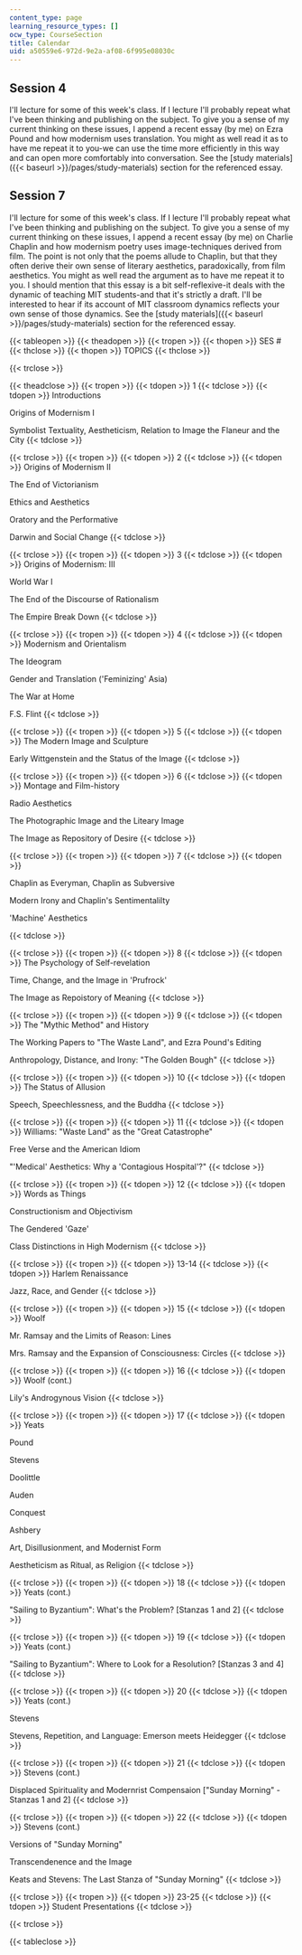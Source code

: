```yaml
---
content_type: page
learning_resource_types: []
ocw_type: CourseSection
title: Calendar
uid: a50559e6-972d-9e2a-af08-6f995e08030c
---
```


Session 4
---------

I'll lecture for some of this week's class. If I lecture I'll probably repeat what I've been thinking and publishing on the subject. To give you a sense of my current thinking on these issues, I append a recent essay (by me) on Ezra Pound and how modernism uses translation. You might as well read it as to have me repeat it to you-we can use the time more efficiently in this way and can open more comfortably into conversation. See the [study materials]({{< baseurl >}}/pages/study-materials) section for the referenced essay.

Session 7
---------

I'll lecture for some of this week's class. If I lecture I'll probably repeat what I've been thinking and publishing on the subject. To give you a sense of my current thinking on these issues, I append a recent essay (by me) on Charlie Chaplin and how modernism poetry uses image-techniques derived from film. The point is not only that the poems allude to Chaplin, but that they often derive their own sense of literary aesthetics, paradoxically, from film aesthetics. You might as well read the argument as to have me repeat it to you. I should mention that this essay is a bit self-reflexive-it deals with the dynamic of teaching MIT students-and that it's strictly a draft. I'll be interested to hear if its account of MIT classroom dynamics reflects your own sense of those dynamics. See the [study materials]({{< baseurl >}}/pages/study-materials) section for the referenced essay.

{{< tableopen >}}
{{< theadopen >}}
{{< tropen >}}
{{< thopen >}}
SES #
{{< thclose >}}
{{< thopen >}}
TOPICS
{{< thclose >}}

{{< trclose >}}

{{< theadclose >}}
{{< tropen >}}
{{< tdopen >}}
1
{{< tdclose >}}
{{< tdopen >}}
Introductions  
  
Origins of Modernism I  
  
Symbolist Textuality, Aestheticism, Relation to Image the Flaneur and the City
{{< tdclose >}}

{{< trclose >}}
{{< tropen >}}
{{< tdopen >}}
2
{{< tdclose >}}
{{< tdopen >}}
Origins of Modernism II  
  
The End of Victorianism  
  
Ethics and Aesthetics  
  
Oratory and the Performative  
  
Darwin and Social Change
{{< tdclose >}}

{{< trclose >}}
{{< tropen >}}
{{< tdopen >}}
3
{{< tdclose >}}
{{< tdopen >}}
Origins of Modernism: III  
  
World War I  
  
The End of the Discourse of Rationalism  
  
The Empire Break Down
{{< tdclose >}}

{{< trclose >}}
{{< tropen >}}
{{< tdopen >}}
4
{{< tdclose >}}
{{< tdopen >}}
Modernism and Orientalism  
  
The Ideogram  
  
Gender and Translation ('Feminizing' Asia)  
  
The War at Home  
  
F.S. Flint
{{< tdclose >}}

{{< trclose >}}
{{< tropen >}}
{{< tdopen >}}
5
{{< tdclose >}}
{{< tdopen >}}
The Modern Image and Sculpture  
  
Early Wittgenstein and the Status of the Image
{{< tdclose >}}

{{< trclose >}}
{{< tropen >}}
{{< tdopen >}}
6
{{< tdclose >}}
{{< tdopen >}}
Montage and Film-history  
  
Radio Aesthetics  
  
The Photographic Image and the Liteary Image  
  
The Image as Repository of Desire
{{< tdclose >}}

{{< trclose >}}
{{< tropen >}}
{{< tdopen >}}
7
{{< tdclose >}}
{{< tdopen >}}


Chaplin as Everyman, Chaplin as Subversive  
  
Modern Irony and Chaplin's Sentimentalilty  
  
'Machine' Aesthetics


{{< tdclose >}}

{{< trclose >}}
{{< tropen >}}
{{< tdopen >}}
8
{{< tdclose >}}
{{< tdopen >}}
The Psychology of Self-revelation  
  
Time, Change, and the Image in 'Prufrock'  
  
The Image as Repoistory of Meaning
{{< tdclose >}}

{{< trclose >}}
{{< tropen >}}
{{< tdopen >}}
9
{{< tdclose >}}
{{< tdopen >}}
The "Mythic Method" and History  
  
The Working Papers to "The Waste Land", and Ezra Pound's Editing  
  
Anthropology, Distance, and Irony: "The Golden Bough"
{{< tdclose >}}

{{< trclose >}}
{{< tropen >}}
{{< tdopen >}}
10
{{< tdclose >}}
{{< tdopen >}}
The Status of Allusion  
  
Speech, Speechlessness, and the Buddha
{{< tdclose >}}

{{< trclose >}}
{{< tropen >}}
{{< tdopen >}}
11
{{< tdclose >}}
{{< tdopen >}}
Williams: "Waste Land" as the "Great Catastrophe"  
  
Free Verse and the American Idiom  
  
"'Medical' Aesthetics: Why a 'Contagious Hospital'?"
{{< tdclose >}}

{{< trclose >}}
{{< tropen >}}
{{< tdopen >}}
12
{{< tdclose >}}
{{< tdopen >}}
Words as Things  
  
Constructionism and Objectivism  
  
The Gendered 'Gaze'  
  
Class Distinctions in High Modernism
{{< tdclose >}}

{{< trclose >}}
{{< tropen >}}
{{< tdopen >}}
13-14
{{< tdclose >}}
{{< tdopen >}}
Harlem Renaissance  
  
Jazz, Race, and Gender
{{< tdclose >}}

{{< trclose >}}
{{< tropen >}}
{{< tdopen >}}
15
{{< tdclose >}}
{{< tdopen >}}
Woolf  
  
Mr. Ramsay and the Limits of Reason: Lines  
  
Mrs. Ramsay and the Expansion of Consciousness: Circles
{{< tdclose >}}

{{< trclose >}}
{{< tropen >}}
{{< tdopen >}}
16
{{< tdclose >}}
{{< tdopen >}}
Woolf (cont.)  
  
Lily's Androgynous Vision
{{< tdclose >}}

{{< trclose >}}
{{< tropen >}}
{{< tdopen >}}
17
{{< tdclose >}}
{{< tdopen >}}
Yeats  
  
Pound  
  
Stevens  
  
Doolittle  
  
Auden  
  
Conquest  
  
Ashbery  
  
Art, Disillusionment, and Modernist Form  
  
Aestheticism as Ritual, as Religion
{{< tdclose >}}

{{< trclose >}}
{{< tropen >}}
{{< tdopen >}}
18
{{< tdclose >}}
{{< tdopen >}}
Yeats (cont.)  
  
"Sailing to Byzantium": What's the Problem? \[Stanzas 1 and 2\]
{{< tdclose >}}

{{< trclose >}}
{{< tropen >}}
{{< tdopen >}}
19
{{< tdclose >}}
{{< tdopen >}}
Yeats (cont.)  
  
"Sailing to Byzantium": Where to Look for a Resolution? \[Stanzas 3 and 4\]
{{< tdclose >}}

{{< trclose >}}
{{< tropen >}}
{{< tdopen >}}
20
{{< tdclose >}}
{{< tdopen >}}
Yeats (cont.)  
  
Stevens  
  
Stevens, Repetition, and Language: Emerson meets Heidegger
{{< tdclose >}}

{{< trclose >}}
{{< tropen >}}
{{< tdopen >}}
21
{{< tdclose >}}
{{< tdopen >}}
Stevens (cont.)  
  
Displaced Spirituality and Modernrist Compensaion \["Sunday Morning" - Stanzas 1 and 2\]
{{< tdclose >}}

{{< trclose >}}
{{< tropen >}}
{{< tdopen >}}
22
{{< tdclose >}}
{{< tdopen >}}
Stevens (cont.)  
  
Versions of "Sunday Morning"  
  
Transcendenence and the Image  
  
Keats and Stevens: The Last Stanza of "Sunday Morning"
{{< tdclose >}}

{{< trclose >}}
{{< tropen >}}
{{< tdopen >}}
23-25
{{< tdclose >}}
{{< tdopen >}}
Student Presentations
{{< tdclose >}}

{{< trclose >}}

{{< tableclose >}}